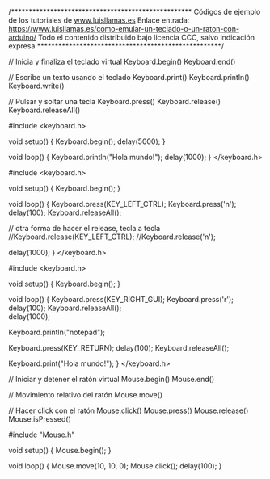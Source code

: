 /***************************************************
Códigos de ejemplo de los tutoriales de www.luisllamas.es
Enlace entrada: https://www.luisllamas.es/como-emular-un-teclado-o-un-raton-con-arduino/
Todo el contenido distribuido bajo licencia CCC, salvo indicación expresa
****************************************************/

// Inicia y finaliza el teclado virtual
Keyboard.begin()
Keyboard.end()

// Escribe un texto usando el teclado
Keyboard.print()
Keyboard.println()
Keyboard.write()

// Pulsar y soltar una tecla
Keyboard.press()
Keyboard.release()
Keyboard.releaseAll()


#include <keyboard.h>

void setup() {
  Keyboard.begin();
  delay(5000);
}

void loop() {
  Keyboard.println("Hola mundo!");
  delay(1000);
}
</keyboard.h>

#include <keyboard.h>

void setup() {
  Keyboard.begin();
}

void loop() {
  Keyboard.press(KEY_LEFT_CTRL);
  Keyboard.press('n');
  delay(100);
  Keyboard.releaseAll();
  
  // otra forma de hacer el release, tecla a tecla
  //Keyboard.release(KEY_LEFT_CTRL);
  //Keyboard.release('n');
  
  delay(1000);
}
</keyboard.h>

#include <keyboard.h>

void setup() {
  Keyboard.begin();
}

void loop() {
  Keyboard.press(KEY_RIGHT_GUI);
  Keyboard.press('r');
  delay(100);
  Keyboard.releaseAll();  
  delay(1000);
  
  Keyboard.println("notepad");
  
  Keyboard.press(KEY_RETURN);
  delay(100);
  Keyboard.releaseAll();
  
  Keyboard.print("Hola mundo!");
}
</keyboard.h>

// Iniciar y detener el ratón virtual
Mouse.begin()
Mouse.end()

// Movimiento relativo del ratón
Mouse.move()

// Hacer click con el ratón
Mouse.click()
Mouse.press()
Mouse.release()
Mouse.isPressed()


#include "Mouse.h"

void setup() {
  Mouse.begin();
}

void loop() {
	Mouse.move(10, 10, 0);
	Mouse.click();
	delay(100);
}